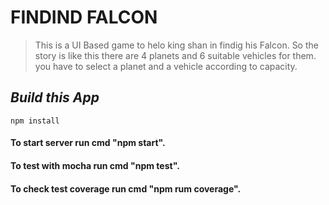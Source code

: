 # FINDIND FALCON
> This is a UI Based game to helo king shan in findig his Falcon.
 So the story is like this there are 4 planets and 6 suitable vehicles for them.
 you have to select a planet and a vehicle according to capacity.
 
 
 ***Build this App***
 ----
 `npm install`
#### To start server run cmd "npm start".
#### To test with mocha run cmd "npm test".
#### To check test coverage run cmd "npm rum coverage".
